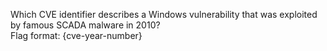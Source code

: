 Which CVE identifier describes a Windows vulnerability that was exploited by famous SCADA malware in 2010?<br>
Flag format: {cve-year-number}